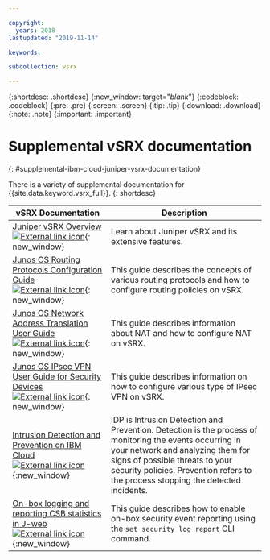 ```yaml
---

copyright:
  years: 2018
lastupdated: "2019-11-14"

keywords: 

subcollection: vsrx

---
```


{:shortdesc: .shortdesc}
{:new_window: target="_blank_"}
{:codeblock: .codeblock}
{:pre: .pre}
{:screen: .screen}
{:tip: .tip}
{:download: .download}
{:note: .note}
{:important: .important}

# Supplemental vSRX documentation
{: #supplemental-ibm-cloud-juniper-vsrx-documentation}

There is a variety of supplemental documentation for {{site.data.keyword.vsrx_full}}.
{: shortdesc}

vSRX Documentation  | Description
------------- | -------------  
[Juniper vSRX Overview ![External link icon](../../icons/launch-glyph.svg "External link icon")](https://www.juniper.net/us/en/products-services/security/srx-series/vsrx/){: new_window}  | Learn about Juniper vSRX and its extensive features.
[Junos OS Routing Protocols Configuration Guide ![External link icon](../../icons/launch-glyph.svg "External link icon")](https://www.juniper.net/documentation/en_US/junos11.4/information-products/topic-collections/config-guide-routing/config-guide-routing.pdf){: new_window}  | This guide describes the concepts of various routing protocols and how to configure routing policies on vSRX.
[Junos OS Network Address Translation User Guide ![External link icon](../../icons/launch-glyph.svg "External link icon")](https://www.juniper.net/documentation/en_US/junos/information-products/pathway-pages/security/security-nat.pdf){: new_window} | This guide describes information about NAT and how to configure NAT on vSRX.
[Junos OS IPsec VPN User Guide for Security Devices ![External link icon](../../icons/launch-glyph.svg "External link icon")](https://www.juniper.net/documentation/en_US/junos/information-products/pathway-pages/security/security-vpn-ipsec.pdf){: new_window} | This guide describes information on how to configure various type of IPsec VPN on vSRX.
[Intrusion Detection and Prevention on IBM Cloud ![External link icon](../../icons/launch-glyph.svg "External link icon")](https://public.dhe.ibm.com/cloud/bluemix/network/vsrx/idp.pdf){:new_window} | IDP is Intrusion Detection and Prevention. Detection is the process of monitoring the events occurring in your network and analyzing them for signs of possible threats to your security policies. Prevention refers to the process stopping the detected incidents. 
[On-box logging and reporting CSB statistics in J-web ![External link icon](../../icons/launch-glyph.svg "External link icon")](https://public.dhe.ibm.com/cloud/bluemix/network/vsrx/on-box-logging-reporting-11320.pdf){:new_window} | This guide describes how to enable on-box security event reporting using the `set security log report` CLI command.
